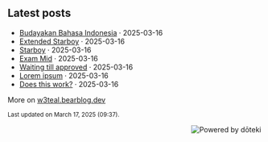 ## Latest posts

<!-- blog start -->
- [Budayakan Bahasa Indonesia](https://w3teal.bearblog.dev/budayakan-bahasa-indonesia/) · 2025-03-16
- [Extended Starboy](https://w3teal.bearblog.dev/extended-starboy/) · 2025-03-16
- [Starboy](https://w3teal.bearblog.dev/starboy/) · 2025-03-16
- [Exam Mid](https://w3teal.bearblog.dev/exam-mid/) · 2025-03-16
- [Waiting till approved](https://w3teal.bearblog.dev/waiting-till-approved/) · 2025-03-16
- [Lorem ipsum](https://w3teal.bearblog.dev/lorem-ipsum/) · 2025-03-16
- [Does this work?](https://w3teal.bearblog.dev/test/) · 2025-03-16

More on [w3teal.bearblog.dev](https://w3teal.bearblog.dev/posts/)
<!-- blog end -->

<sub>Last updated on <!-- last_updated start -->
March 17, 2025 (09:37).
<!-- last_updated end --></sub>

<a href="https://doteki.org"><img src="https://img.shields.io/badge/powered_by-d%C5%8Dteki-0?style=flat-square&labelColor=202b2d&color=5E936C" align="right" alt="Powered by dōteki"></a>
